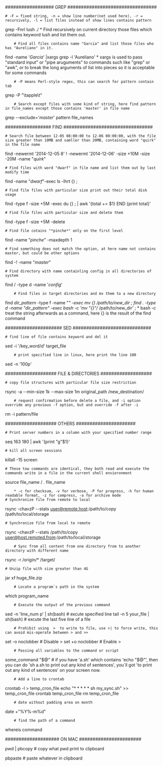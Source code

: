 ##################          GREP            #################################



	# -F = fixed string, -n = show line number(not used here), -r = recursively, -l = list files instead of show lines contains pattern
grep -Fnrl lush ./      * Find recursively on current directory those files which contains keyword lush and list them out.


        # Find all files contains name "Garcia" and list those files who has "Aureliano" in it.
find  -name '*Garcia*' |xargs  grep -l 'Aureliano'
      	* xargs is used to pass "standard input" or "pipe aruguments" to commands such like "grep" or "awk", or to break the long arguments of list into pieces so it is acceptable for some commands


        # -P means Perl-style regex, this can search for pattern contain tab
grep -P "\tapple\t"


        # Search except files with some kind of string, here find pattern in file_names except those contains 'master' in file name
grep --exclude='*master*'  pattern  file_names



#################          FIND             #################################



	# Search file between 12-05 08:00:00 to 12-06 00:00:00, with the file size greater than 10MB and samller than 20MB, containing word "quirk" in the file name
find -newermt '2014-12-05 8' ! -newermt '2014-12-06' -size +10M -size -20M -name "*quirk*"


	# Find files with word "dwarf" in file name and list them out by last modify time
find -name "*dwarf*"-exec ls -lhrt {} \;


	# Find file files with particular size print out their total disk usage
find -type f -size +5M -exec du {} \; | awk '{total += $1} END {print total}'


	# Find file files with particular size and delete them
find -type f -size +5M -delete


	# Find file cotains "*pinche*" only on the first level
find -name "*pinche*" -maxdepth 1


	# Find something does not match the option, at here name not contains master, but could be other options
find -! -name "*master*"


	# Find directory with name containling config in all directories of system
find / -type d -name '*config*'


        # Find files in target directories and mv them to a new directory
find *dir_pattern* -type f -name "*" -exec mv {} /path/to/new_dir \;
find . -type d -name "*dir_pattern*" -exec bash -c 'mv "{}"/* /path/to/new_dir' \;
        * bash -c treat the string afterwards as a command, here {} is the result of the find command



#####################           SED         #############################



	# find line of file contains keyword and del it
sed -i '/key_word/d' target_file


        # print specified line in linux, here print the line 100
sed -n '100p'



###################             FILE & DIRECTORIES          ###################


	# copy file structures with particular file size restriction
rsync -a --min-size 1k --max-size 1m original_path /new_destination/

        # request confirmation before delete a file, and -i option override any previous -f option, but and override -f after -i
rm -i pattern/file





###################             OTHERS              ######################


	# Print server numbers in a column with your specified number range
seq 163 180 | awk '{print "g"$1}'


	# kill all screen sessions
killall -15 screen


	# These tow commands are identical, they both read and execute the commands write in a file in the current shell envioronment
source file_name / . file_name


        * -c for checksum, -v for verbose, -P for progress, -h for human readable format, -z for compress, -a for archive mode
	# Synchronize file from remote to local
rsync -chavzP --stats user@remote.host:/path/to/copy /path/to/local/storage


	# Synchronize file from local to remote
rsync -chavzP --stats /path/to/copy user@host.remoted.from:/path/to/local/storage


        # Sync from all content from one directory from to another directory with different name
rsync -r /origin/*  /target/


	# Unzip file with size greater than 4G
jar xf huge_file.zip


        # Locate a program`s path in the system
which program_name


        # Execute the output of the previous command
sed -n 'line_num p' | sh(bash)                              # excute specified line
tail -n 5 your_file | sh(bash)                              # excute the last five line of a file


        # Prohibit using  >  to write to file, use >| to force write, this can avoid mis-operate between > and >>
set -o noclobber                                            # Disable  >
set +o noclobber                                            # Enable   >


        # Passing all variables to the command or script
some_command "$@"                                                    # if you have 'a.sh' which contains 'echo "$@"', then you can do 'sh a.sh to print out any kind of sentences', you`ll got 'to print out any kind of sentences' on your screen now.


        # Add a line to crontab
crontab -l > temp_cron_file
echo "* * * * * sh my_sync.sh" >> temp_cron_file
crontab temp_cron_file
rm temp_cron_file


        # date without padding area on month
date +"%Y%-m%d"


        # find the path of a command
whereis command


####################            ON MAC              #######################

pwd | pbcopy                                        	# copy what pwd print to clipboard

pbpaste                                             	# paste whatever in clipboard
